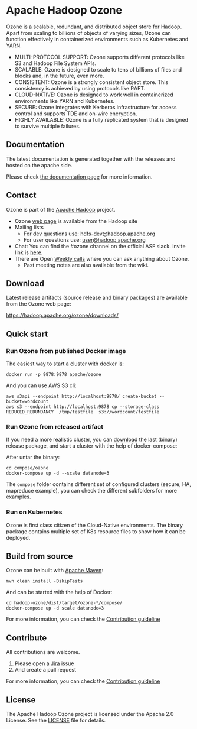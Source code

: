 Apache Hadoop Ozone
===

Ozone is a scalable, redundant, and distributed object store for Hadoop. Apart from scaling to billions of objects of varying sizes, Ozone can function effectively in containerized environments such as Kubernetes and YARN.


 * MULTI-PROTOCOL SUPPORT: Ozone supports different protocols like S3 and Hadoop File System APIs.
 * SCALABLE: Ozone is designed to scale to tens of billions of files and blocks and, in the future, even more.
 * CONSISTENT: Ozone is a strongly consistent object store. This consistency is achieved by using protocols like RAFT.
 * CLOUD-NATIVE: Ozone is designed to work well in containerized environments like YARN and Kubernetes.
 * SECURE: Ozone integrates with Kerberos infrastructure for access control and supports TDE and on-wire encryption.
 * HIGHLY AVAILABLE: Ozone is a fully replicated system that is designed to survive multiple failures.

## Documentation

The latest documentation is generated together with the releases and hosted on the apache side.

Please check [the documentation page](https://hadoop.apache.org/ozone/docs/) for more information.

## Contact

Ozone is part of the [Apache Hadoop](https://hadoop.apache.org) project.

 * Ozone [web page](https://hadoop.apache.org/ozone/) is available from the Hadoop site
 * Mailing lists
     * For dev questions use: [hdfs-dev@hadoop.apache.org](https://lists.apache.org/list.html?hdfs-dev@hadoop.apache.org)
     * For user questions use: [user@hadoop.apache.org](https://lists.apache.org/list.html?user@hadoop.apache.org)
 * Chat: You can find the #ozone channel on the official ASF slack. Invite link is [here](http://s.apache.org/slack-invite).
 * There are Open [Weekly calls](https://cwiki.apache.org/confluence/display/HADOOP/Ozone+Community+Calls) where you can ask anything about Ozone.
     * Past meeting notes are also available from the wiki.


## Download

Latest release artifacts (source release and binary packages) are available from the Ozone web page:

https://hadoop.apache.org/ozone/downloads/

## Quick start

### Run Ozone from published Docker image

The easiest way to start a cluster with docker is:

```
docker run -p 9878:9878 apache/ozone
```

And you can use AWS S3 cli:

```
aws s3api --endpoint http://localhost:9878/ create-bucket --bucket=wordcount
aws s3 --endpoint http://localhost:9878 cp --storage-class REDUCED_REDUNDANCY  /tmp/testfile  s3://wordcount/testfile
```

### Run Ozone from released artifact

If you need a more realistic cluster, you can [download](https://hadoop.apache.org/ozone/downloads/) the last (binary) release package, and start a cluster with the help of docker-compose:

After untar the binary:

```
cd compose/ozone
docker-compose up -d --scale datanode=3
```

The `compose` folder contains different set of configured clusters (secure, HA, mapreduce example), you can check the different subfolders for more examples.

### Run on Kubernetes

Ozone is first class citizen of the Cloud-Native environments. The binary package contains multiple set of K8s resource files to show how it can be deployed.

## Build from source

Ozone can be built with [Apache Maven](https://maven.apache.org):

```
mvn clean install -DskipTests
```

And can be started with the help of Docker:

```
cd hadoop-ozone/dist/target/ozone-*/compose/
docker-compose up -d scale datanode=3
```
For more information, you can check the [Contribution guideline](./CONTRIBUTION.md)

## Contribute

All contributions are welcome.

 1. Please open a [Jira](https://issues.apache.org/) issue
 2. And create a pull request

For more information, you can check the [Contribution guideline](./CONTRIBUTION.md)

## License

The Apache Hadoop Ozone  project is licensed under the Apache 2.0 License. See the [LICENSE](./LICENSE.txt) file for details.
